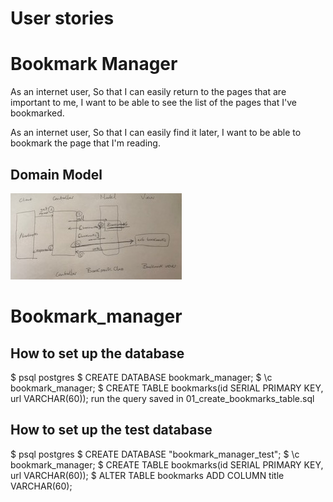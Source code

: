 # User stories
# Bookmark Manager

As an internet user,
So that I can easily return to the pages that are important to me,
I want to be able to see the list of the pages that I've bookmarked.

As an internet user,
So that I can easily find it later,
I want to be able to bookmark the page that I'm reading.

## Domain Model
![Bookmark Manager Domain Model](snapp.jpg)
# Bookmark_manager


## How to set up the database
$ psql postgres
$ CREATE DATABASE bookmark_manager;
$ \c bookmark_manager;
$ CREATE TABLE bookmarks(id SERIAL PRIMARY KEY, url VARCHAR(60));
run the query saved in 01_create_bookmarks_table.sql

## How to set up the test database
$ psql postgres
$ CREATE DATABASE "bookmark_manager_test";
$ \c bookmark_manager;
$ CREATE TABLE bookmarks(id SERIAL PRIMARY KEY, url VARCHAR(60));
$ ALTER TABLE bookmarks ADD COLUMN title VARCHAR(60);
